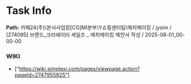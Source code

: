 # Task Info

**Path:** 카페24(주)\본사사업장\[CG]MI본부\Y쇼핑센터팀\매치메이킹 / jysim / [274095] 브랜드_크리에이터 세일즈 _ 매치메이킹 제안서 작성 / 2025-08-01_00-00-00

### WIKI
- ["https://wiki.simplexi.com/pages/viewpage.action?pageId=2747955925"]

